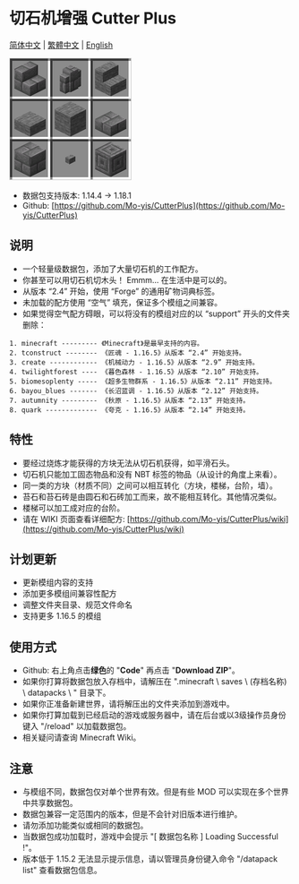 # 切石机增强 Cutter Plus

[简体中文](README.md) | [繁體中文](README.cht.md) | [English](README.en.md)

![icon](pack.png)

- 数据包支持版本: 1.14.4 -> 1.18.1
- Github: [https://github.com/Mo-yis/CutterPlus](https://github.com/Mo-yis/CutterPlus)

## 说明

- 一个轻量级数据包，添加了大量切石机的工作配方。
- 你甚至可以用切石机切木头！ Emmm... 在生活中是可以的。
- 从版本 “2.4” 开始，使用 “Forge” 的通用矿物词典标签。
- 未加载的配方使用 “空气” 填充，保证多个模组之间兼容。
- 如果觉得空气配方碍眼，可以将没有的模组对应的以 “support” 开头的文件夹删除：

```
1. minecraft --------- 《Minecraft》是最早支持的内容。
2. tconstruct -------- 《匠魂 - 1.16.5》从版本 “2.4” 开始支持。
3. create ------------ 《机械动力 - 1.16.5》从版本 “2.9” 开始支持。
4. twilightforest ---- 《暮色森林 - 1.16.5》从版本 “2.10” 开始支持。
5. biomesoplenty ----- 《超多生物群系 - 1.16.5》从版本 “2.11” 开始支持。
6. bayou_blues ------- 《长沼蓝调 - 1.16.5》从版本 “2.12” 开始支持。
7. autumnity --------- 《秋原 - 1.16.5》从版本 “2.13” 开始支持。
8. quark ------------- 《夸克 - 1.16.5》从版本 “2.14” 开始支持。
```

## 特性

- 要经过烧炼才能获得的方块无法从切石机获得，如平滑石头。
- 切石机只能加工固态物品和没有 NBT 标签的物品（从设计的角度上来看）。
- 同一类的方块（材质不同）之间可以相互转化（方块，楼梯，台阶，墙）。
- 苔石和苔石砖是由圆石和石砖加工而来，故不能相互转化。其他情况类似。
- 楼梯可以加工成对应的台阶。
- 请在 WIKI 页面查看详细配方: [https://github.com/Mo-yis/CutterPlus/wiki](https://github.com/Mo-yis/CutterPlus/wiki)

## 计划更新

- 更新模组内容的支持
- 添加更多模组间兼容性配方
- 调整文件夹目录、规范文件命名
- 支持更多 1.16.5 的模组

## 使用方式

- Github: 右上角点击**绿色**的 "**Code**" 再点击 "**Download ZIP**"。
- 如果你打算将数据包放入存档中，请解压在 ".minecraft \\ saves \\ (存档名称) \\ datapacks \\ " 目录下。
- 如果你正准备新建世界，请将解压出的文件夹添加到游戏中。
- 如果你打算加载到已经启动的游戏或服务器中，请在后台或以3级操作员身份键入 "/reload" 以加载数据包。
- 相关疑问请查询 Minecraft Wiki。

## 注意

- 与模组不同，数据包仅对单个世界有效。但是有些 MOD 可以实现在多个世界中共享数据包。
- 数据包兼容一定范围内的版本，但是不会针对旧版本进行维护。
- 请勿添加功能类似或相同的数据包。
- 当数据包成功加载时，游戏中会提示 "[ 数据包名称 ] Loading Successful !"。
- 版本低于 1.15.2 无法显示提示信息，请以管理员身份键入命令 "/datapack list" 查看数据包信息。
